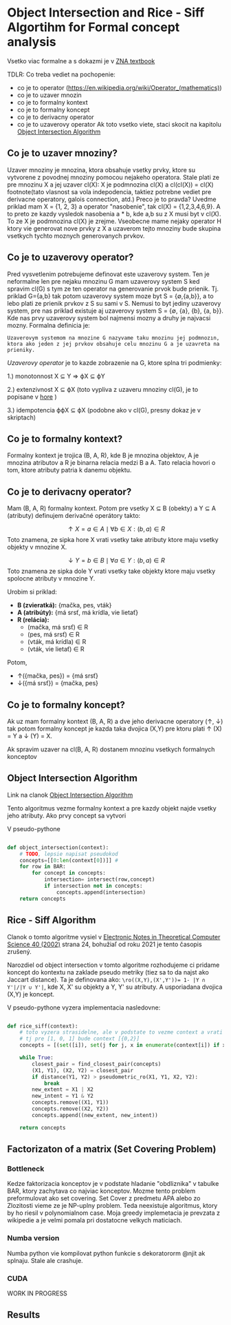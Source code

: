 # Object Intersection and Rice - Siff Algortihm for Formal concept analysis
Vsetko viac formalne a s dokazmi je v [ZNA textbook](https://unibook.upjs.sk/archiv/sk/informatika/1423-zaklady-znalostnych-systemov)

TDLR: Co treba vediet na pochopenie: 
 - co je to operator (https://en.wikipedia.org/wiki/Operator_(mathematics)) 
 - co je to uzaver mnozin 
 - co je to formalny kontext 
 - co je to formalny koncept 
 - co je to derivacny operator
 - co je to uzaverovy operator
Ak toto vsetko viete, staci skocit na kapitolu [Object Intersection Algorithm](#object-intersection-algorithm)


## Co je to uzaver mnoziny?
Uzaver mnoziny je mnozina, ktora obsahuje vsetky prvky, ktore su vytvorene z povodnej mnoziny pomocou nejakeho operatora.
Stale plati ze pre mnozinu X a jej uzaver cl(X): X je podmnozina cl(X) a cl(cl(X)) = cl(X) footnote(tato vlasnost sa vola indepodencia, taktiez potrebne vediet pre derivacne operatory, galois connection, atd.) 
Preco je to pravda? Uvedme priklad mam X = {1, 2, 3} a operator "nasobenie", tak cl(X) = {1,2,3,4,6,9}. A to preto ze kazdy vysledok nasobenia a * b, kde a,b su z X musi byt v cl(X). To ze X je podmnozina cl(X) je zrejme.
Vseobecne mame nejaky operator H ktory vie generovat nove prvky z X a uzaverom tejto mnoziny bude skupina vsetkych tychto moznych generovanych prvkov.


## Co je to uzaverovy operator?
Pred vysvetlenim potrebujeme definovat este uzaverovy system. Ten je neformalne len pre nejaku mnozinu G mam uzaverovy system S ked spravim cl(G) s tym ze ten operator na generovanie prvok bude prienik. Tj. priklad G={a,b} tak potom uzaverovy system moze byt S = {∅,{a,b}}, a to lebo plati ze prienik prvkov z S su sami v S. Nemusi to byt jediny uzaverovy system, pre nas priklad existuje aj uzaverovy system S = {∅, {a}, {b}, {a, b}}. Kde nas prvy uzaverovy system bol najmensi mozny a druhy je najvacsi mozny. Formalna definicia je:
```
Uzaverovym systemom na mnozine G nazyvame taku mnozinu jej podmnozın, ktora ako jeden z jej prvkov obsahuje celu mnozinu G a je uzavreta na prieniky.
```
*Uzaverovy operator* 
je to kazde zobrazenie na G, ktore splna tri podmienky:

1.) monotonnost X ⊆ Y ⇒ ϕX ⊆ ϕY

2.) extenzivnost X ⊆ ϕX (toto vypliva z uzaveru mnoziny cl(G), je to popisane v [hore](#co-je-to-uzaver-mnoziny) )

3.) idempotencia ϕϕX ⊆ ϕX (podobne ako v cl(G), presny dokaz je v skriptach)

## Co je to formalny kontext?

Formalny kontext je trojica (B, A, R), kde B je mnozina objektov, A je mnozina atributov a R je binarna relacia medzi B a A. Tato relacia hovori o tom, ktore atributy patria k danemu objektu.

## Co je to derivacny operator? 

Mam (B, A, R) formalny kontext. Potom pre vsetky X ⊆ B (obekty) a Y ⊆ A (atributy) definujem derivačné operátory takto:

$$ \uparrow X = {a \in A \mid \forall b \in X: (b, a) \in R} $$
Toto znamena, ze sipka hore X vrati vsetky take atributy ktore maju vsetky objekty v mnozine X. 

$$ \downarrow Y = {b \in B \mid \forall a \in Y: (b, a) \in R} $$
Toto znamena ze sipka dole Y vrati vsetky take objekty ktore maju vsetky spolocne atributy v mnozine Y.


Urobim si priklad:

*   **B (zvieratká):** {mačka, pes, vták}
*   **A (atribúty):** {má srsť, má krídla, vie lietať}
*   **R (relácia):**
    *   (mačka, má srsť) ∈ R
    *   (pes, má srsť) ∈ R
    *   (vták, má krídla) ∈ R
    *   (vták, vie lietať) ∈ R

Potom,
* ↑({mačka, pes}) = {má srsť}
* ↓({má srsť}) = {mačka, pes}


## Co je to formalny koncept?

Ak uz mam formalny kontext (B, A, R) a dve jeho derivacne operatory (↑, ↓) tak potom formalny koncept je kazda taka dvojica (X,Y) pre ktoru plati ↑ (X) = Y a ↓ (Y) = X. 

Ak spravim uzaver na cl(B, A, R) dostanem mnozinu vsetkych formalnych konceptov 

## Object Intersection Algorithm
Link na clanok [Object Intersection Algorithm](https://www.researchgate.net/publication/220853707_Object_Intersection_Algorithm)

Tento algoritmus vezme formalny kontext a pre kazdy objekt najde vsetky jeho atributy. Ako prvy concept sa vytvori 

V pseudo-pythone 

```python

def object_intersection(context):
    # TODO, lepsie napisat pseudokod 
    concepts=[[0:len(context[0])]] # 
    for row in BAR:
        for concept in concepts:
            intersection= intersect(row,concept) 
            if intersection not in concepts:
                concepts.append(intersection)
    return concepts

```


## Rice - Siff Algorithm 
Clanok o tomto algoritme vysiel v [Electronic Notes in Theoretical Computer Science 40 (2002)](https://www.sciencedirect.com/journal/electronic-notes-in-theoretical-computer-science) strana 24, bohužiaľ od roku 2021 je tento časopis zrušený.

Narozdiel od object intersection v tomto algoritme rozhodujeme ci pridame koncept do kontextu na zaklade pseudo metriky (tiez sa to da najst ako Jaccart distance).
Ta je definovana ako: `\ro((X,Y),(X',Y'))= 1- |Y ∩ Y'|/|Y ∪ Y'|`, kde X, X' su objekty a Y, Y' su atributy. A usporiadana dvojica (X,Y) je koncept.


V pseudo-pythone vyzera implementacia nasledovne:
```python

def rice_siff(context):
    # toto vyzera strasidelne, ale v podstate to vezme context a vrati pole s mnozinami kde kazdy prvok mnoziny je index na ktorom v contexte bola hodnota true 
    # tj pre [1, 0, 1] bude context [{0,2}]
    concepts = [(set([i]), set(j for j, x in enumerate(context[i]) if x == 1)) for i in range(len(context))] 

    while True:
        closest_pair = find_closest_pair(concepts) 
        (X1, Y1), (X2, Y2) = closest_pair
        if distance(Y1, Y2) > pseudometric_ro(X1, Y1, X2, Y2): 
            break
        new_extent = X1 | X2 
        new_intent = Y1 & Y2 
        concepts.remove((X1, Y1))
        concepts.remove((X2, Y2))
        concepts.append((new_extent, new_intent))

    return concepts 

```


## Factorizaton of a matrix (Set Covering Problem)

### Bottleneck 

Kedze faktorizacia konceptov je v podstate hladanie "obdliznika" v tabulke BAR, ktory zachytava co najviac konceptov. Mozme tento problem preformulovat ako set covering. Set Cover z predmetu APA alebo zo Zlozitosti vieme ze je NP-uplny problem. Teda neexistuje algoritmus, ktory by ho riesil v polynomialnom case. Moja greedy implemetacia je prevzata z wikipedie a je velmi pomala pri dostatocne velkych maticiach. 


### Numba version 
Numba python vie kompilovat python funkcie s dekoratororm @njit ak splnaju. Stale ale crashuje. 
### CUDA 


WORK IN PROGRESS

## Results 
